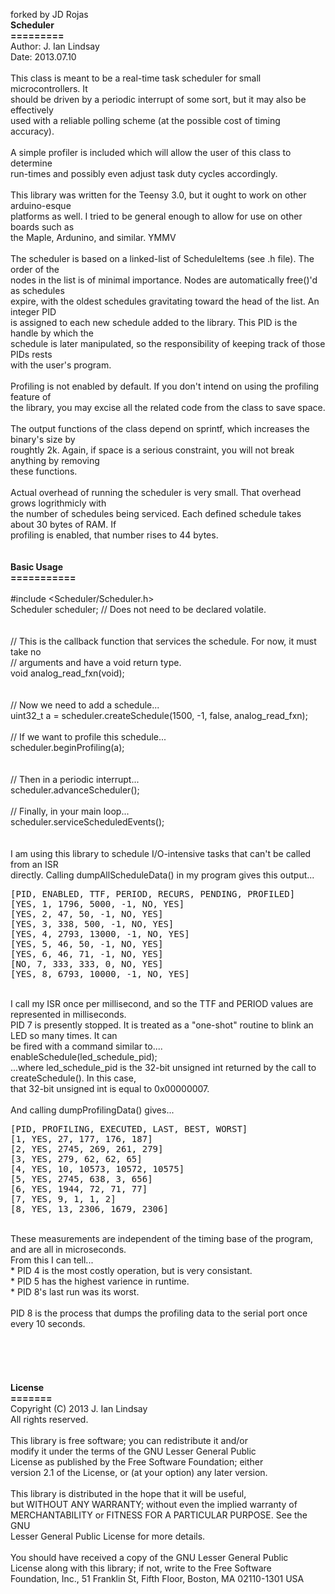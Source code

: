 forked by JD Rojas
<br />
<b>Scheduler<br />
=========</b><br />
Author: J. Ian Lindsay<br />
Date:   2013.07.10<br />
<br />
This class is meant to be a real-time task scheduler for small microcontrollers. It<br />
should be driven by a periodic interrupt of some sort, but it may also be effectively<br />
used with a reliable polling scheme (at the possible cost of timing accuracy).<br />
<br />
A simple profiler is included which will allow the user of this class to determine<br />
run-times and possibly even adjust task duty cycles accordingly.<br />
<br />
This library was written for the Teensy 3.0, but it ought to work on other arduino-esque<br />
platforms as well. I tried to be general enough to allow for use on other boards such as<br />
the Maple, Ardunino, and similar. YMMV<br />
<br />
The scheduler is based on a linked-list of ScheduleItems (see .h file). The order of the<br />
nodes in the list is of minimal importance. Nodes are automatically free()'d as schedules<br />
expire, with the oldest schedules gravitating toward the head of the list. An integer PID<br />
is assigned to each new schedule added to the library. This PID is the handle by which the<br />
schedule is later manipulated, so the responsibility of keeping track of those PIDs rests<br />
with the user's program.<br />
<br />
Profiling is not enabled by default. If you don't intend on using the profiling feature of<br />
the library, you may excise all the related code from the class to save space.<br />
<br />
The output functions of the class depend on sprintf, which increases the binary's size by<br />
roughtly 2k. Again, if space is a serious constraint, you will not break anything by removing<br />
these functions.<br />
<br />
Actual overhead of running the scheduler is very small. That overhead grows logrithmicly with<br />
the number of schedules being serviced. Each defined schedule takes about 30 bytes of RAM. If<br />
profiling is enabled, that number rises to 44 bytes.<br />
<br />
<br />
<b>Basic Usage<br />
===========</b><br />
<br />
#include <Scheduler/Scheduler.h><br />
Scheduler scheduler;	// Does not need to be declared volatile.<br />
<br />
<br />
// This is the callback function that services the schedule. For now, it must take no<br />
// arguments and have a void return type.<br />
void analog_read_fxn(void); <br />
<br />
<br />
// Now we need to add a schedule...<br />
uint32_t a = scheduler.createSchedule(1500, -1, false, analog_read_fxn);<br />
<br />
// If we want to profile this schedule...<br />
scheduler.beginProfiling(a);<br />
<br />
<br />
// Then in a periodic interrupt...<br />
scheduler.advanceScheduler();<br />
<br />
// Finally, in your main loop...<br />
scheduler.serviceScheduledEvents();<br />
<br />
<br />
I am using this library to schedule I/O-intensive tasks that can't be called from an ISR<br />
directly. Calling dumpAllScheduleData() in my program gives this output...<br />
<pre>[PID, ENABLED, TTF, PERIOD, RECURS, PENDING, PROFILED]
[YES, 1, 1796, 5000, -1, NO, YES]
[YES, 2, 47, 50, -1, NO, YES]
[YES, 3, 338, 500, -1, NO, YES]
[YES, 4, 2793, 13000, -1, NO, YES]
[YES, 5, 46, 50, -1, NO, YES]
[YES, 6, 46, 71, -1, NO, YES]
[NO, 7, 333, 333, 0, NO, YES]
[YES, 8, 6793, 10000, -1, NO, YES]</pre>
<br />
I call my ISR once per millisecond, and so the TTF and PERIOD values are represented in milliseconds.<br />
PID 7 is presently stopped. It is treated as a "one-shot" routine to blink an LED so many times. It can<br />
be fired with a command similar to....<br />
   enableSchedule(led_schedule_pid);<br />
...where led_schedule_pid is the 32-bit unsigned int returned by the call to createSchedule(). In this case,<br />
that 32-bit unsigned int is equal to 0x00000007.<br />
<br />
And calling dumpProfilingData() gives...<br />
<pre>[PID, PROFILING, EXECUTED, LAST, BEST, WORST]
[1, YES, 27, 177, 176, 187]
[2, YES, 2745, 269, 261, 279]
[3, YES, 279, 62, 62, 65]
[4, YES, 10, 10573, 10572, 10575]
[5, YES, 2745, 638, 3, 656]
[6, YES, 1944, 72, 71, 77]
[7, YES, 9, 1, 1, 2]
[8, YES, 13, 2306, 1679, 2306]</pre>
<br />
These measurements are independent of the timing base of the program, and are all in microseconds.<br />
From this I can tell...<br />
* PID 4 is the most costly operation, but is very consistant.<br />
* PID 5 has the highest varience in runtime.<br />
* PID 8's last run was its worst.<br />
<br />
PID 8 is the process that dumps the profiling data to the serial port once every 10 seconds.<br />
<br />
<br />
<br />
<br />
<br />
<b>License<br />
=======</b><br />
Copyright (C) 2013 J. Ian Lindsay<br />
All rights reserved.<br />
<br />
This library is free software; you can redistribute it and/or<br />
modify it under the terms of the GNU Lesser General Public<br />
License as published by the Free Software Foundation; either<br />
version 2.1 of the License, or (at your option) any later version.<br />
<br />
This library is distributed in the hope that it will be useful,<br />
but WITHOUT ANY WARRANTY; without even the implied warranty of<br />
MERCHANTABILITY or FITNESS FOR A PARTICULAR PURPOSE.  See the GNU<br />
Lesser General Public License for more details.<br />
<br />
You should have received a copy of the GNU Lesser General Public<br />
License along with this library; if not, write to the Free Software<br />
Foundation, Inc., 51 Franklin St, Fifth Floor, Boston, MA  02110-1301  USA
